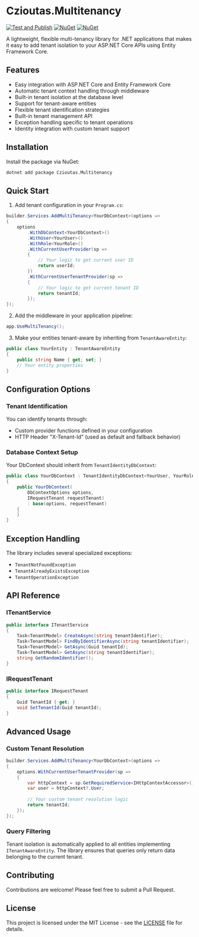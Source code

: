 # Czioutas.Multitenancy

[![Test and Publish](https://github.com/czioutas/multitenancy/actions/workflows/publish.yml/badge.svg)](https://github.com/czioutas/multitenancy/actions/workflows/publish.yml)
[![NuGet](https://img.shields.io/nuget/v/Czioutas.Multitenancy.svg)](https://www.nuget.org/packages/Czioutas.Multitenancy/)
[![NuGet](https://img.shields.io/nuget/dt/Czioutas.Multitenancy.svg)](https://www.nuget.org/packages/Czioutas.Multitenancy/)


A lightweight, flexible multi-tenancy library for .NET applications that makes it easy to add tenant isolation to your ASP.NET Core APIs using Entity Framework Core.

## Features

- Easy integration with ASP.NET Core and Entity Framework Core
- Automatic tenant context handling through middleware
- Built-in tenant isolation at the database level
- Support for tenant-aware entities
- Flexible tenant identification strategies
- Built-in tenant management API
- Exception handling specific to tenant operations
- Identity integration with custom tenant support

## Installation

Install the package via NuGet:

```bash
dotnet add package Czioutas.Multitenancy
```

## Quick Start

1. Add tenant configuration in your `Program.cs`:

```csharp
builder.Services.AddMultiTenancy<YourDbContext>(options =>
{
    options
        .WithDbContext<YourDbContext>()
        .WithUser<YourUser>()
        .WithRole<YourRole>()
        .WithCurrentUserProvider(sp => 
        {
            // Your logic to get current user ID
            return userId;
        })
        .WithCurrentUserTenantProvider(sp =>
        {
            // Your logic to get current tenant ID
            return tenantId;
        });
});
```

2. Add the middleware in your application pipeline:

```csharp
app.UseMultiTenancy();
```

3. Make your entities tenant-aware by inheriting from `TenantAwareEntity`:

```csharp
public class YourEntity : TenantAwareEntity
{
    public string Name { get; set; }
    // Your entity properties
}
```

## Configuration Options

### Tenant Identification

You can identify tenants through:
- Custom provider functions defined in your configuration
- HTTP Header "X-Tenant-Id" (used as default and fallback behavior)

### Database Context Setup

Your DbContext should inherit from `TenantIdentityDbContext`:

```csharp
public class YourDbContext : TenantIdentityDbContext<YourUser, YourRole, Guid>
{
    public YourDbContext(
        DbContextOptions options,
        IRequestTenant requestTenant)
        : base(options, requestTenant)
    {
    }
}
```

## Exception Handling

The library includes several specialized exceptions:
- `TenantNotFoundException`
- `TenantAlreadyExistsException`
- `TenantOperationException`

## API Reference

### ITenantService

```csharp
public interface ITenantService
{
    Task<TenantModel> CreateAsync(string tenantIdentifier);
    Task<TenantModel> FindByIdentifierAsync(string tenantIdentifier);
    Task<TenantModel> GetAsync(Guid tenantId);
    Task<TenantModel> GetAsync(string tenantIdentifier);
    string GetRandomIdentifier();
}
```

### IRequestTenant

```csharp
public interface IRequestTenant
{
    Guid TenantId { get; }
    void SetTenantId(Guid tenantId);
}
```

## Advanced Usage

### Custom Tenant Resolution

```csharp
builder.Services.AddMultiTenancy<YourDbContext>(options =>
{
    options.WithCurrentUserTenantProvider(sp =>
    {
        var httpContext = sp.GetRequiredService<IHttpContextAccessor>().HttpContext;
        var user = httpContext?.User;
        
        // Your custom tenant resolution logic
        return tenantId;
    });
});
```

### Query Filtering

Tenant isolation is automatically applied to all entities implementing `ITenantAwareEntity`. The library ensures that queries only return data belonging to the current tenant.

## Contributing

Contributions are welcome! Please feel free to submit a Pull Request.

## License

This project is licensed under the MIT License - see the [LICENSE](LICENSE) file for details.